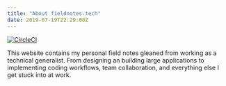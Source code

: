 ```yaml
---
title: "About fieldnotes.tech"
date: 2019-07-19T22:29:00Z
---
```


[![CircleCI](https://circleci.com/gh/fieldnotes-tech/fieldnotes.tech.svg?style=svg)](https://circleci.com/gh/fieldnotes-tech/fieldnotes.tech)

This website contains my personal field notes gleaned from working as a technical generalist. From designing an building large applications to implementing coding workflows, team collaboration, and everything else I get stuck into at work.

